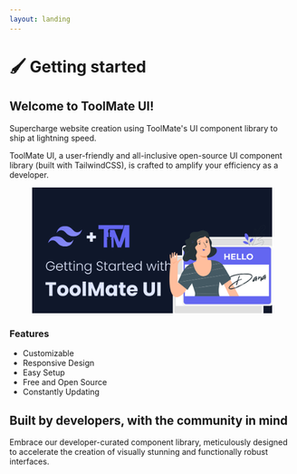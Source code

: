 ```yaml
---
layout: landing
---
```


# 🖌 Getting started

## Welcome to ToolMate UI!

Supercharge website creation using ToolMate's UI component library to ship at lightning speed.

ToolMate UI, a user-friendly and all-inclusive open-source UI component library (built with TailwindCSS), is crafted to amplify your efficiency as a developer.

<figure><img src=".gitbook/assets/ToolMate - Introduction.png" alt=""><figcaption></figcaption></figure>

### Features

* Customizable
* Responsive Design
* Easy Setup
* Free and Open Source
* Constantly Updating

## Built by developers, with the community in mind

Embrace our developer-curated component library, meticulously designed to accelerate the creation of visually stunning and functionally robust interfaces.
